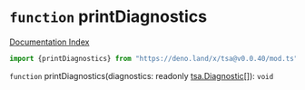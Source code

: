 # `function` printDiagnostics

[Documentation Index](../README.md)

```ts
import {printDiagnostics} from "https://deno.land/x/tsa@v0.0.40/mod.ts"
```

`function` printDiagnostics(diagnostics: readonly [tsa.Diagnostic](../interface.Diagnostic/README.md)\[]): `void`

